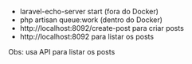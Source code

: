 - laravel-echo-server start (fora do Docker)
- php artisan queue:work (dentro do Docker)
- http://localhost:8092/create-post para criar posts
- http://localhost:8092 para listar os posts

Obs: usa API para listar os posts
